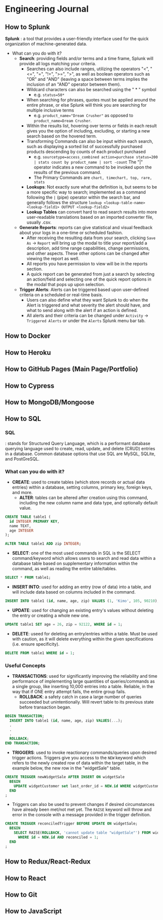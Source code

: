 # **Engineering Journal**

## **How to Splunk**

**Splunk**
: a tool that provides a user-friendly interface used for the quick organization of machine-generated data.

- What can you do with it?
  - **Search**: providing fields and/or terms and a time frame, Splunk will provide all logs matching your criteria.
    - Searches can also include ranges, utilizing the operators "<", "<=", "=", "!=", ">=", ">", as well as boolean operators such as "OR" and "AND" (leaving a space between terms implies the inclusion of an "AND" operator between them).
    - Wildcard characters can also be searched using the " * " symbol 
      - e.g. ```status=50*```
    - When searching for phrases, quotes must be applied around the entire phrase, or else Splunk will think you are searching for multiple inclusive terms 
      - e.g. ```product_name="Dream Crusher"``` as opposed to ```product_name=Dream Crusher```.
    - Within the results list, hovering over terms or fields in each result gives you the option of including, excluding, or starting a new search based on the hovered term.
    - Transforming Commands can also be input within each search, such as displaying a sorted list of successfully purchased products descending by counts of each product purchased 
      - e.g. ```sourcetype=access_combined action=purchase status=200 | stats count by product_name | sort -count``` The "|" operator indicates a new command to be invoked upon the results of the previous command.
      - The Primary Commands are ```chart, timechart, top, rare, stats```
    - **Lookups**: Not exactly sure what the definition is, but seems to be a more specific way to search; implemented as a command following the ```|``` (pipe) operator within the search bar, and generally follows the structure ```lookup <lookup-table-name> <lookup-field1> OUTPUT <lookup-field2>```
    - **Lookup Tables** can convert hard to read search results into more user-readable translations based on an imported converter file, usually .csv.
  - **Generate Reports**: reports can give statistical and visual feedback about your logs in a one-time or scheduled fashion.
    - After receiving the resulting data from your search, clicking ```Save As``` -> ```Report``` will bring up the modal to title your report/add a description, add time range capabilities, change permissions, and other aspects. These other options can be changed after viewing the report as well.
    - All reports you have permission to view will be in the reports section.
    - A quick report can be generated from just a search by selecting an action/field and selecting one of the quick report options in the modal that pops up upon selection.
  - **Trigger Alerts**: Alerts can be triggered based upon user-defined criteria on a scheduled or real-time basis.
    - Users can also define what they want Splunk to do when the Alert is triggered and what severity the alert should have, and what to send along with the alert if an action is defined. 
    - All alerts and their criteria can be changed under ```Activity``` -> ```Triggered Alerts``` or under the ```Alerts``` Splunk menu bar tab.

## **How to Docker**

## **How to Heroku**

## **How to GitHub Pages (Main Page/Portfolio)**

## **How to Cypress**

## **How to MongoDB/Mongoose**

## **How to SQL**
### **SQL**
: stands for Structured Query Language, which is a performant database querying language used to create, read, update, and delete (CRUD) entries in a database. Common database options that use SQL are MySQL, SQLite, and PostGreSQL.

### What can you do with it?
  - **CREATE**: used to create tables (which store records or actual data entries) within a database, setting columns, primary key, foreign keys, and more.
    - **ALTER**: tables can be altered after creation using this command, including the new column name and data type, and optionally default value.
  ```SQL
  CREATE TABLE table1 (
    id INTEGER PRIMARY KEY,
    name TEXT,
    age INTEGER
  );

  ALTER TABLE table1 ADD zip INTEGER;
  ```

  - **SELECT**: one of the most used commands in SQL is the SELECT command/keyword which allows users to search and read data within a database table based on supplementary information within the command, as well as reading the entire table/tables.
  ```SQL
  SELECT * FROM table1;
  ```
  - **INSERT INTO**: used for adding an entry (row of data) into a table, and will include data based on columns included in the command.
  ```SQL
  INSERT INTO table1 (id, name, age, zip) VALUES (1, 'Kimo', 105, 90210);
  ```
  - **UPDATE**: used for changing an existing entry's values without deleting the entry or creating a whole new one.
  ```SQL
  UPDATE table1 SET age = 26, zip = 92122, WHERE id = 1;
  ```
  - **DELETE**: useed for deleting an entry/entries within a table. Must be used with caution, as it will delete everything within the given specifications (i.e. ensure specificity).
  ```SQL
  DELETE FROM table1 WHERE id = 1;
  ```

### Useful Concepts
  - **TRANSACTIONS**: used for significantly improving the reliability and time performance of implementing large quantities of queries/commands as a single group, like inserting 10,000 entries into a table. Reliable, in the way that if ONE entry attempt fails, the entire group fails.
    - **ROLLBACK**: a safety catch in case a large number of queries succeeded but unintentionally. Will revert table to its previous state before transaction began.
  ```SQL
  BEGIN TRANSACTION;
    INSERT INTO table1 (id, name, age, zip) VALUES(...);
    .
    .
    .
    ROLLBACK;
  END TRANSACTION;
  ```

  - **TRIGGERS**: used to invoke reactionary commands/queries upon desired trigger actions. Triggers give you access to the ```NEW``` keyword which refers to the newly created row of data within the target table, in the example below, the new row in the "widgetSale" table.
  ```SQL
  CREATE TRIGGER newWidgetSale AFTER INSERT ON widgetSale
    BEGIN
      UPDATE widgetCustomer set last_order_id = NEW.id WHERE widgetCustomer.id = NEW.customer_id;
    END
  ;
  ```
  - Triggers can also be used to prevent changes if desired circumstances have already been met/not met yet. The ```RAISE``` keyword will throw and error in the console with a message provided in the trigger definition. 
  ```SQL
  CREATE TRIGGER reconciledTrigger BEFORE UPDATE ON widgetSale;
    BEGIN
      SELECT RAISE(ROLLBACK, 'cannot update table "widgetSale"') FROM widgetSale
        WHERE id = NEW.id AND reconciled = 1;
    END
  ;
  ```

## **How to Redux/React-Redux**

## **How to React**

## **How to Git**

## **How to JavaScript**
